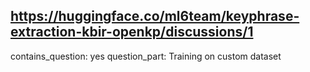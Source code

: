 ## https://huggingface.co/ml6team/keyphrase-extraction-kbir-openkp/discussions/1

contains_question: yes
question_part: Training on custom dataset